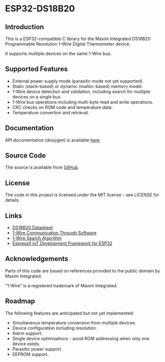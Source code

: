 # ESP32-DS18B20

## Introduction

This is a ESP32-compatible C library for the Maxim Integrated DS18B20 Programmable Resolution 1-Wire Digital Thermometer device.

It supports multiple devices on the same 1-Wire bus.

## Supported Features

 * External power supply mode (parasitic mode not yet supported).
 * Static (stack-based) or dynamic (malloc-based) memory model.
 * 1-Wire device detection and validation, including search for multiple devices on a single bus.
 * 1-Wire bus operations including multi-byte read and write operations.
 * CRC checks on ROM code and temperature data.
 * Temperature convertion and retrieval.

## Documentation

API documentation (doxygen) is available [here](https://...). 

## Source Code

The source is available from [GitHub](https://www.github.com/DavidAntliff/ESP32-DS18B20).

## License

The code in this project is licensed under the MIT license - see LICENSE for details.

## Links

 * [DS18B20 Datasheet](http://datasheets.maximintegrated.com/en/ds/DS18B20.pdf)
 * [1-Wire Communication Through Software](https://www.maximintegrated.com/en/app-notes/index.mvp/id/126)
 * [1-Wire Search Algorithm](https://www.maximintegrated.com/en/app-notes/index.mvp/id/187)
 * [Espressif IoT Development Framework for ESP32](https://github.com/espressif/esp-idf)

## Acknowledgements

Parts of this code are based on references provided to the public domain by Maxim Integrated.

"1-Wire" is a registered trademark of Maxim Integrated.

## Roadmap

The following features are anticipated but not yet implemented:

 * Simultaneous temperature conversion from multiple devices.
 * Device configuration including resolution.
 * Alarm support.
 * Single device optimisations - avoid ROM addressing when only one device exists.
 * Parasitic power support.
 * EEPROM support.

